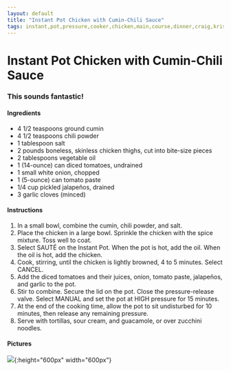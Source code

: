 ```yaml
---
layout: default
title: "Instant Pot Chicken with Cumin-Chili Sauce"
tags: instant,pot,pressure,cooker,chicken,main,course,dinner,craig,kristen,willett
---
```

# Instant Pot Chicken with Cumin-Chili Sauce

### This sounds fantastic!

#### Ingredients
- 4 1/2 teaspoons ground cumin
- 4 1/2 teaspoons chili powder
- 1 tablespoon salt
- 2 pounds boneless, skinless chicken thighs, cut into bite-size pieces
- 2 tablespoons vegetable oil
- 1 (14-ounce) can diced tomatoes, undrained
- 1 small white onion, chopped
- 1 (5-ounce) can tomato paste
- 1/4 cup pickled jalapeños, drained
- 3 garlic cloves (minced)

#### Instructions
1. In a small bowl, combine the cumin, chili powder, and salt.
2. Place the chicken in a large bowl. Sprinkle the chicken with the spice mixture. Toss well to coat.
3. Select SAUTÉ on the Instant Pot. When the pot is hot, add the oil. When the oil is hot, add the chicken.
4. Cook, stirring, until the chicken is lightly browned, 4 to 5 minutes. Select CANCEL.
5. Add the diced tomatoes and their juices, onion, tomato paste, jalapeños, and garlic to the pot.
6. Stir to combine. Secure the lid on the pot. Close the pressure-release valve. Select MANUAL and set the pot at HIGH pressure for 15 minutes.
7. At the end of the cooking time, allow the pot to sit undisturbed for 10 minutes, then release any remaining pressure.
8. Serve with tortillas, sour cream, and guacamole, or over zucchini noodles.

#### Pictures
![]({{site.github.url}}/MainDishes/Images/InstantPotChickenWithCuminChiliSauce.jpg){:height="600px" width="600px"}
